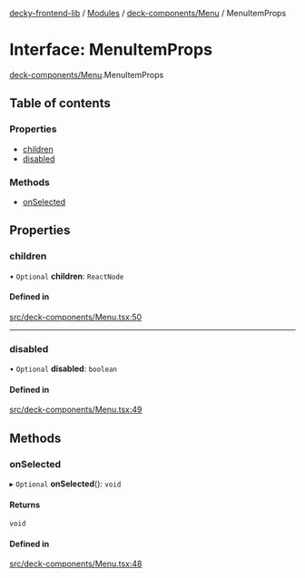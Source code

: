 [decky-frontend-lib](../README.md) / [Modules](../modules.md) / [deck-components/Menu](../modules/deck_components_Menu.md) / MenuItemProps

# Interface: MenuItemProps

[deck-components/Menu](../modules/deck_components_Menu.md).MenuItemProps

## Table of contents

### Properties

- [children](deck_components_Menu.MenuItemProps.md#children)
- [disabled](deck_components_Menu.MenuItemProps.md#disabled)

### Methods

- [onSelected](deck_components_Menu.MenuItemProps.md#onselected)

## Properties

### children

• `Optional` **children**: `ReactNode`

#### Defined in

[src/deck-components/Menu.tsx:50](https://github.com/SteamDeckHomebrew/decky-frontend-lib/blob/0ce1b54/src/deck-components/Menu.tsx#L50)

___

### disabled

• `Optional` **disabled**: `boolean`

#### Defined in

[src/deck-components/Menu.tsx:49](https://github.com/SteamDeckHomebrew/decky-frontend-lib/blob/0ce1b54/src/deck-components/Menu.tsx#L49)

## Methods

### onSelected

▸ `Optional` **onSelected**(): `void`

#### Returns

`void`

#### Defined in

[src/deck-components/Menu.tsx:48](https://github.com/SteamDeckHomebrew/decky-frontend-lib/blob/0ce1b54/src/deck-components/Menu.tsx#L48)
